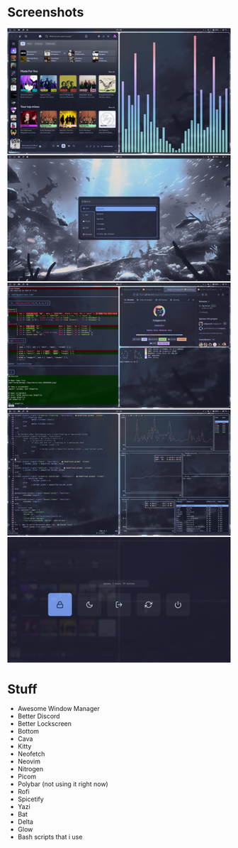 # Screenshots
![Spotify with Cava](./Screenshots/music.png)
![Rofi](./Screenshots/rofi.png)
![Stuff](./Screenshots/stuff.png)
![Neovim with Bottom](./Screenshots/nvim_bottom.png)
![Power Menu](./Screenshots/powermenu.png)

# Stuff
- Awesome Window Manager
- Better Discord
- Better Lockscreen
- Bottom
- Cava
- Kitty 
- Neofetch
- Neovim
- Nitrogen
- Picom
- Polybar (not using it right now)
- Rofi
- Spicetify
- Yazi
- Bat
- Delta
- Glow
- Bash scripts that i use
